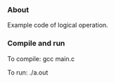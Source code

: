 ### About

Example code of logical operation. 

### Compile and run

To compile: gcc main.c

To run: ./a.out
